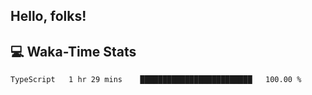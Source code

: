 
## Hello, folks!

## 💻 Waka-Time Stats
<!--START_SECTION:waka-->

```txt
TypeScript   1 hr 29 mins    █████████████████████████   100.00 %
```

<!--END_SECTION:waka-->


<br>


<!---
ShivamJhaa/ShivamJhaa is a ✨ special ✨ repository because its `README.md` (this file) appears on your GitHub profile.
You can click the Preview link to take a look at your changes.
--->
